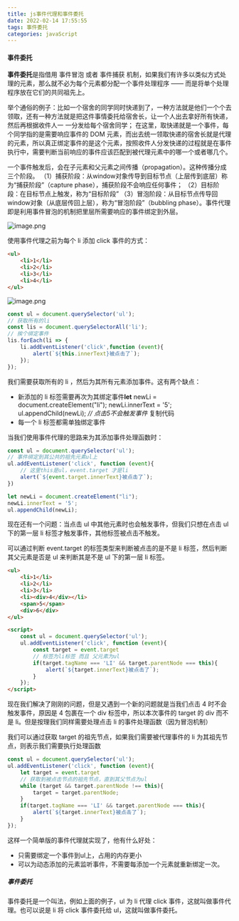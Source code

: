 ```yaml
---
title: js事件代理和事件委托
date: 2022-02-14 17:55:55
tags: 事件委托
categories: javaScript
---
```


#### 事件委托

**事件委托**是指借用 事件冒泡 或者 事件捕获 机制，如果我们有许多以类似方式处理的元素，那么就不必为每个元素都分配一个事件处理程序 —— 而是将单个处理程序放在它们的共同祖先上。

举个通俗的例子：比如一个宿舍的同学同时快递到了，一种方法就是他们一个个去领取，还有一种方法就是把这件事情委托给宿舍长，让一个人出去拿好所有快递，然后再根据收件人一 一分发给每个宿舍同学；
在这里，取快递就是一个事件，每个同学指的是需要响应事件的 DOM 元素，而出去统一领取快递的宿舍长就是代理的元素，所以真正绑定事件的是这个元素，按照收件人分发快递的过程就是在事件执行中，需要判断当前响应的事件应该匹配到被代理元素中的哪一个或者哪几个。

一个事件触发后，会在子元素和父元素之间传播（propagation）。这种传播分成三个阶段。
（1）捕获阶段：从window对象传导到目标节点（上层传到底层）称为“捕获阶段”（capture phase），捕获阶段不会响应任何事件；
（2）目标阶段：在目标节点上触发，称为“目标阶段”
（3）冒泡阶段：从目标节点传导回window对象（从底层传回上层），称为“冒泡阶段”（bubbling phase）。事件代理即是利用事件冒泡的机制把里层所需要响应的事件绑定到外层。

![image.png](https://ae02.alicdn.com/kf/Hdb3fd50b3284491e83212427192368bcU.png)

使用事件代理之前为每个 li 添加 click 事件的方式：

```html
<ul>
    <li>1</li>
    <li>2</li>
    <li>3</li>
    <li>4</li>
</ul>
```

![image.png](https://ae02.alicdn.com/kf/H47de685542db477d9d5f15140d5a27735.png)

```js
const ul = document.querySelector('ul');
// 获取所有的li
const lis = document.querySelectorAll('li');
// 挨个绑定事件
lis.forEach(li => {
    li.addEventListener('click',function (event){
        alert(`${this.innerText}被点击了`);
    });
});
```

我们需要获取所有的 li ，然后为其所有元素添加事件。这有两个缺点：

- 新添加的 li 标签需要再次为其绑定事件**let** newLi = document.createElement("li"); newLi.innerText = '5'; ul.appendChild(newLi); *// 点击5不会触发事件* 复制代码
- 每一个 li 标签都需单独绑定事件

当我们使用事件代理的思路来为其添加事件处理函数时：

```js
const ul = document.querySelector('ul');
// 事件绑定到其公共的祖先元素ul上
ul.addEventListener('click', function (event){
    // 这里this是ul，event.target 才是li
    alert(`${event.target.innerText}被点击了`);
})

let newLi = document.createElement("li");
newLi.innerText = '5';
ul.appendChild(newLi);
```

现在还有一个问题：当点击 ul 中其他元素时也会触发事件，但我们只想在点击 ul 下的第一层 li 标签才触发事件，其他标签被点击不触发。

可以通过判断 event.target 的标签类型来判断被点击的是不是 li 标签，然后判断其父元素是否是 ul 来判断其是不是 ul 下的第一层 li 标签。

```html
<ul>
    <li>1</li>
    <li>2</li>
    <li>3</li>
    <li><div>4</div></li>
    <span>5</span>
    <div>6</div>
</ul>

<script>
    const ul = document.querySelector('ul');
    ul.addEventListener('click', function (event){
        const target = event.target
        // 标签为li标签 而且 父元素为ul
        if(target.tagName === 'LI' && target.parentNode === this){
            alert(`${target.innerText}被点击了`);
        }
    });
</script>
```

现在我们解决了刚刚的问题，但是又遇到一个新的问题就是当我们点击 4 时不会触发事件，原因是 4 包裹在一个 div 标签中，所以本次事件的 target 的 div 而不是 li。但是按理我们同样需要处理点击 li 的事件处理函数（因为冒泡机制）

我们可以通过获取 target 的祖先节点，如果我们需要被代理事件的 li 为其祖先节点，则表示我们需要执行处理函数

```js
const ul = document.querySelector('ul');
ul.addEventListener('click', function (event){
    let target = event.target
    // 获取到被点击节点的祖先节点，直到其父节点为ul
    while (target && target.parentNode !== this){
        target = target.parentNode;
    }
    if(target.tagName === 'LI' && target.parentNode === this){
        alert(`${target.innerText}被点击了`);
    }
});
```

这样一个简单版的事件代理就实现了，他有什么好处：

- 只需要绑定一个事件到ul上，占用的内存更小
- 可以为动态添加的元素监听事件，不需要每添加一个元素就重新绑定一次。

##### 事件委托

事件委托是一个叫法，例如上面的例子，ul 为 li 代理 click 事件，这就叫做事件代理。也可以说是 li 将 click 事件委托给 ul，这就叫做事件委托。